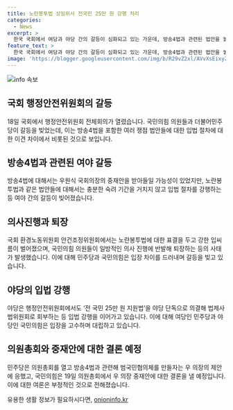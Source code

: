 ```yaml
---
title: 노란봉투법 상임위서 전국민 25만 원 강행 처리
categories:
  - News
excerpt: >
  한국 국회에서 여당과 야당 간의 갈등이 심화되고 있는 가운데, 방송4법과 관련된 법안을 놓고 강한 입법 갈등이 이어지고 있다. 국회의 행정안전위원회와 환경노동위원회에서 각종 법안들이 놓여진 상태로, 여당과 야당 간의 갈등이 고조되고 있으며 중재안도 수용되지 않고 있다. 특히 노란봉투법 통과를 두고 여야가 격렬한 입씨름을 벌이고, 야당은 법안 처리에 항의하며 퇴장하기도 했다. 이에 따라 민주당은 법안 통과를 위한 전략을 세우고 있으며, 국민의힘은 중재안에 대한 결정을 내리기로 했다.
feature_text: >
  한국 국회에서 여당과 야당 간의 갈등이 심화되고 있는 가운데, 방송4법과 관련된 법안을 놓고 강한 입법 갈등이 이어지고 있다. 국회의 행정안전위원회와 환경노동위원회에서 각종 법안들이 놓여진 상태로, 여당과 야당 간의 갈등이 고조되고 있으며 중재안도 수용되지 않고 있다. 특히 노란봉투법 통과를 두고 여야가 격렬한 입씨름을 벌이고, 야당은 법안 처리에 항의하며 퇴장하기도 했다. 이에 따라 민주당은 법안 통과를 위한 전략을 세우고 있으며, 국민의힘은 중재안에 대한 결정을 내리기로 했다.
image: 'https://blogger.googleusercontent.com/img/b/R29vZ2xl/AVvXsEixyZcFfHzMRdzZMjFBmAUKJYCLCGyLL1o632UiGVXcaFdKo_bkvkuCioo0uUKlGfBVcT3P84aROyZIXSBEx3Aw5nCQ3pTgDom1WDC4m8eifvWiAmWEEVb4x6G_l8C0QH225ldMjyaFvpxGEBGNO37VmDTDMHGhJPq73UglMfDca1-0aw/s1600/blogspot.png'
---
```


<p><img src="https://blogger.googleusercontent.com/img/b/R29vZ2xl/AVvXsEixyZcFfHzMRdzZMjFBmAUKJYCLCGyLL1o632UiGVXcaFdKo_bkvkuCioo0uUKlGfBVcT3P84aROyZIXSBEx3Aw5nCQ3pTgDom1WDC4m8eifvWiAmWEEVb4x6G_l8C0QH225ldMjyaFvpxGEBGNO37VmDTDMHGhJPq73UglMfDca1-0aw/s1600/blogspot.png" alt="info 속보" /></p>

<h2 data-ke-size="size26">국회 행정안전위원회의 갈등</h2>

<p data-ke-size="size16">18일 국회에서 행정안전위원회 전체회의가 열렸습니다. 국민의힘 의원들과 더불어민주당이 갈등을 빚었는데, 이는 방송4법을 포함한 여러 쟁점 법안들에 대한 입법 절차에 대한 이견 차이에서 비롯된 것으로 보입니다.</p>

<h2 data-ke-size="size26">방송4법과 관련된 여야 갈등</h2>

<p data-ke-size="size16">방송4법에 대해서는 우원식 국회의장의 중재안을 받아들일 가능성이 있었지만, 노란봉투법과 같은 법안들에 대해서는 충분한 숙려 기간을 거치지 않고 입법 절차를 강행하는 등 여야 간의 갈등이 빚어졌습니다.</p>

<h2 data-ke-size="size26">의사진행과 퇴장</h2>

<p data-ke-size="size16">국회 환경노동위원회 안건조정위원회에서는 노란봉투법에 대한 표결을 두고 강한 입씨름이 벌어졌으며, 국민의힘 의원들이 일방적인 의사 진행에 반발해 퇴장하는 등의 사태가 발생했습니다. 이에 대해 민주당과 국민의힘은 입장 차이를 드러내며 갈등을 빚고 있습니다.</p>

<h2 data-ke-size="size26">야당의 입법 강행</h2>

<p data-ke-size="size16">야당은 행정안전위원회에서도 ‘전 국민 25만 원 지원법’을 야당 단독으로 의결해 법제사법위원회로 회부하는 등 입법 강행을 이어가고 있습니다. 이에 대해 여당인 민주당과 야당인 국민의힘은 입장을 고수하며 대립하고 있습니다.</p>

<h2 data-ke-size="size26">의원총회와 중재안에 대한 결론 예정</h2>

<p data-ke-size="size16">민주당은 의원총회를 열고 방송4법과 관련해 범국민협의체를 만들자는 우 의장의 제안에 응했고, 국민의힘은 19일 의원총회에서 우 의장 중재안에 대한 결론을 낼 예정입니다. 이에 대한 여론은 부정적인 것으로 전해졌습니다.</p>
유용한 생활 정보가 필요하시다면, <a href="https://onioninfo.kr" rel="dofollow">onioninfo.kr</a>


